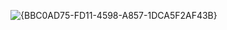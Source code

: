 ![{BBC0AD75-FD11-4598-A857-1DCA5F2AF43B}](https://github.com/user-attachments/assets/f8eb39db-1563-497d-8a3d-c8fdcc14b81c)
